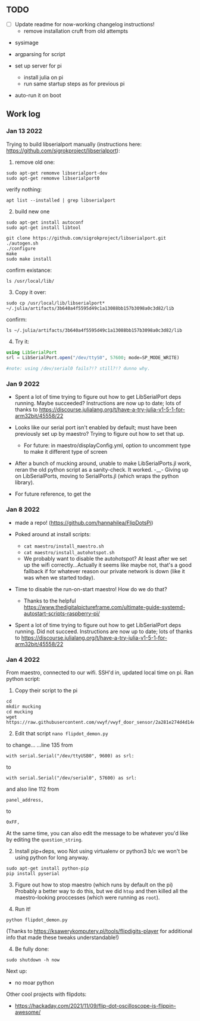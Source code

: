 ## TODO

- [ ] Update readme for now-working changelog instructions!
  - remove installation cruft from old attempts

- sysimage

- argparsing for script

- set up server for pi
  - install julia on pi
  - run same startup steps as for previous pi
- auto-run it on boot


## Work log

### Jan 13 2022
Trying to build libserialport manually (instructions here: https://github.com/sigrokproject/libserialport):

1. remove old one:
```
sudo apt-get remomve libserialport-dev
sudo apt-get remomve libserialport0
```
verify nothing:
```
apt list --installed | grep libserialport
```

2. build new one
```
sudo apt-get install autoconf
sudo apt-get install libtool

git clone https://github.com/sigrokproject/libserialport.git
./autogen.sh
./configure
make
sudo make install
```
confirm existance:
```
ls /usr/local/lib/
```

3. Copy it over:
```
sudo cp /usr/local/lib/libserialport* ~/.julia/artifacts/3b640a4f5595d49c1a13088bb157b3098a0c3d82/lib
```
confirm:
```
ls ~/.julia/artifacts/3b640a4f5595d49c1a13088bb157b3098a0c3d82/lib
```
4. Try it:
```julia
using LibSerialPort
srl = LibSerialPort.open("/dev/ttyS0", 57600; mode=SP_MODE_WRITE)

#note: using /dev/serial0 fails?!? still?!? dunno why.

```

### Jan 9 2022
- Spent a lot of time trying to figure out how to get LibSerialPort deps running. Maybe succeeded? Instructions are now up to date; lots of thanks to https://discourse.julialang.org/t/have-a-try-julia-v1-5-1-for-arm32bit/45558/22

- Looks like our serial port isn't enabled by default; must have been previously set up by maestro? Trying to figure out how to set that up.
    - For future: in maestro/displayConfig.yml, option to uncomment type to make it different type of screen

- After a bunch of mucking around, unable to make LibSerialPorts.jl work, reran the old python script as a sanity-check. It worked. -__- Giving up on LibSerialPorts, moving to SerialPorts.jl (which wraps the python library).
- For future reference, to get the

### Jan 8 2022

- made a repo! (https://github.com/hannahilea/FlipDotsPi)

- Poked around at install scripts:
    - `cat maestro/install_maestro.sh`
    - `cat maestro/install_autohotspot.sh`
    - We probably want to disable the autohotspot? At least after we set up the wifi correctly...Actually it seems like maybe not, that's a good fallback if for whatever reason our private network is down (like it was when we started today).

- Time to disable the run-on-start maestro! How do we do that?
    - Thanks to the helpful https://www.thedigitalpictureframe.com/ultimate-guide-systemd-autostart-scripts-raspberry-pi/

- Spent a lot of time trying to figure out how to get LibSerialPort deps running. Did not succeed. Instructions are now up to date; lots of thanks to https://discourse.julialang.org/t/have-a-try-julia-v1-5-1-for-arm32bit/45558/22

### Jan 4 2022

From maestro, connected to our wifi.
SSH'd in, updated local time on pi.
Ran python script:

1. Copy their script to the pi
```
cd
mkdir mucking
cd mucking
wget https://raw.githubusercontent.com/vwyf/vwyf_door_sensor/2a281e274d4d14e7d020158d55fd5dc94bfccd13/flipdot_demon.py
```

2. Edit that script
`nano flipdot_demon.py`

to change...
...line 135 from
```
with serial.Serial("/dev/ttyUSB0", 9600) as srl:
```
to
```
with serial.Serial("/dev/serial0", 57600) as srl:
```
and also line 112 from
```
panel_address,
```
to
```
0xFF,
```
At the same time, you can also edit the message to be whatever you'd like by editing the `question_string`.


2. Install pip+deps, woo
Not using virtualenv or python3 b/c we won't be using python for long anyway.
```
sudo apt-get install python-pip
pip install pyserial
```

3. Figure out how to stop maestro (which runs by default on the pi)
Probably a better way to do this, but we did `htop` and then killed all the maestro-looking proccesses (which were running as `root`).

3. Run it!
```
python flipdot_demon.py
```

(Thanks to https://ksawerykomputery.pl/tools/flipdigits-player for additional info that made these tweaks understandable!)

4. Be fully done:
```
sudo shutdown -h now
```

Next up:
- no moar python

Other cool projects with flipdots:
- https://hackaday.com/2021/11/09/flip-dot-oscilloscope-is-flippin-awesome/

